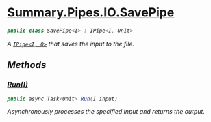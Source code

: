 # [Summary.Pipes.IO.SavePipe<I>](../src/Core/Pipes/IO/SavePipe.cs#L6)
```cs
public class SavePipe<I> : IPipe<I, Unit>
```

A [`IPipe<I, O>`](./Summary.Pipes.IPipe{I,O}.md) that saves the input to the file.

## Methods
### [Run(I)](../src/Core/Pipes/IO/SavePipe.cs#L9)
```cs
public async Task<Unit> Run(I input)
```

Asynchronously processes the specified input and returns the output.

